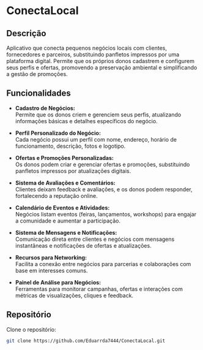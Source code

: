 # ConectaLocal

## Descrição

Aplicativo que conecta pequenos negócios locais com clientes, fornecedores e parceiros, substituindo panfletos impressos por uma plataforma digital. Permite que os próprios donos cadastrem e configurem seus perfis e ofertas, promovendo a preservação ambiental e simplificando a gestão de promoções.

## Funcionalidades

- **Cadastro de Negócios:**  
  Permite que os donos criem e gerenciem seus perfis, atualizando informações básicas e detalhes específicos do negócio.

- **Perfil Personalizado do Negócio:**  
  Cada negócio possui um perfil com nome, endereço, horário de funcionamento, descrição, fotos e logotipo.

- **Ofertas e Promoções Personalizadas:**  
  Os donos podem criar e gerenciar ofertas e promoções, substituindo panfletos impressos por atualizações digitais.

- **Sistema de Avaliações e Comentários:**  
  Clientes deixam feedback e avaliações, e os donos podem responder, fortalecendo a reputação online.

- **Calendário de Eventos e Atividades:**  
  Negócios listam eventos (feiras, lançamentos, workshops) para engajar a comunidade e aumentar a participação.

- **Sistema de Mensagens e Notificações:**  
  Comunicação direta entre clientes e negócios com mensagens instantâneas e notificações de ofertas e atualizações.

- **Recursos para Networking:**  
  Facilita a conexão entre negócios para parcerias e colaborações com base em interesses comuns.

- **Painel de Análise para Negócios:**  
  Ferramentas para monitorar campanhas, ofertas e interações com métricas de visualizações, cliques e feedback.

## Repositório

Clone o repositório:
```bash
git clone https://github.com/Eduarrda7444/ConectaLocal.git

